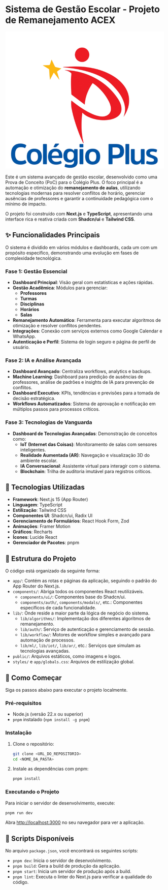 # Sistema de Gestão Escolar - Projeto de Remanejamento ACEX

![Logo do Colégio Plus](public/images/colegio-plus-logo.png)

Este é um sistema avançado de gestão escolar, desenvolvido como uma Prova de Conceito (PoC) para o Colégio Plus. O foco principal é a automação e otimização do **remanejamento de aulas**, utilizando tecnologias modernas para resolver conflitos de horário, gerenciar ausências de professores e garantir a continuidade pedagógica com o mínimo de impacto.

O projeto foi construído com **Next.js** e **TypeScript**, apresentando uma interface rica e reativa criada com **Shadcn/ui** e **Tailwind CSS**.

## ✨ Funcionalidades Principais

O sistema é dividido em vários módulos e dashboards, cada um com um propósito específico, demonstrando uma evolução em fases de complexidade tecnológica.

### Fase 1: Gestão Essencial
* **Dashboard Principal**: Visão geral com estatísticas e ações rápidas.
* **Gestão Acadêmica**: Módulos para gerenciar:
    * **Professores**
    * **Turmas**
    * **Disciplinas**
    * **Horários**
    * **Salas**
* **Remanejamento Automático**: Ferramenta para executar algoritmos de otimização e resolver conflitos pendentes.
* **Integrações**: Conexão com serviços externos como Google Calendar e WhatsApp.
* **Autenticação e Perfil**: Sistema de login seguro e página de perfil de usuário.

### Fase 2: IA e Análise Avançada
* **Dashboard Avançado**: Centraliza workflows, analytics e backups.
* **Machine Learning**: Dashboard para predição de ausências de professores, análise de padrões e insights de IA para prevenção de conflitos.
* **Dashboard Executivo**: KPIs, tendências e previsões para a tomada de decisão estratégica.
* **Workflows Automatizados**: Sistema de aprovação e notificação em múltiplos passos para processos críticos.

### Fase 3: Tecnologias de Vanguarda
* **Dashboard de Tecnologias Avançadas**: Demonstração de conceitos como:
    * **IoT (Internet das Coisas)**: Monitoramento de salas com sensores inteligentes.
    * **Realidade Aumentada (AR)**: Navegação e visualização 3D do ambiente escolar.
    * **IA Conversacional**: Assistente virtual para interagir com o sistema.
    * **Blockchain**: Trilha de auditoria imutável para registros críticos.

## 🚀 Tecnologias Utilizadas

- **Framework**: Next.js 15 (App Router)
- **Linguagem**: TypeScript
- **Estilização**: Tailwind CSS
- **Componentes UI**: Shadcn/ui, Radix UI
- **Gerenciamento de Formulários**: React Hook Form, Zod
- **Animações**: Framer Motion
- **Gráficos**: Recharts
- **Ícones**: Lucide React
- **Gerenciador de Pacotes**: pnpm

## 📂 Estrutura do Projeto

O código está organizado da seguinte forma:

-   `app/`: Contém as rotas e páginas da aplicação, seguindo o padrão do App Router do Next.js.
-   `components/`: Abriga todos os componentes React reutilizáveis.
    -   `components/ui/`: Componentes base do Shadcn/ui.
    -   `components/auth/`, `components/modals/`, etc.: Componentes específicos de cada funcionalidade.
-   `lib/`: Onde reside a maior parte da lógica de negócio do sistema.
    -   `lib/algorithms/`: Implementação dos diferentes algoritmos de remanejamento.
    -   `lib/auth/`: Serviço de autenticação e gerenciamento de sessão.
    -   `lib/workflow/`: Motores de workflow simples e avançado para automação de processos.
    -   `lib/ml/`, `lib/iot/`, `lib/ar/`, etc.: Serviços que simulam as tecnologias avançadas.
-   `public/`: Arquivos estáticos, como imagens e logos.
-   `styles/` e `app/globals.css`: Arquivos de estilização global.

## 🏁 Como Começar

Siga os passos abaixo para executar o projeto localmente.

### Pré-requisitos

-   Node.js (versão 22.x ou superior)
-   `pnpm` instalado (`npm install -g pnpm`)

### Instalação

1.  Clone o repositório:
    ```bash
    git clone <URL_DO_REPOSITORIO>
    cd <NOME_DA_PASTA>
    ```

2.  Instale as dependências com pnpm:
    ```bash
    pnpm install
    ```

### Executando o Projeto

Para iniciar o servidor de desenvolvimento, execute:

```bash
pnpm run dev
```

Abra [http://localhost:3000](http://localhost:3000) no seu navegador para ver a aplicação.

## 📜 Scripts Disponíveis

No arquivo `package.json`, você encontrará os seguintes scripts:

-   `pnpm dev`: Inicia o servidor de desenvolvimento.
-   `pnpm build`: Gera a build de produção da aplicação.
-   `pnpm start`: Inicia um servidor de produção após a build.
-   `pnpm lint`: Executa o linter do Next.js para verificar a qualidade do código.
